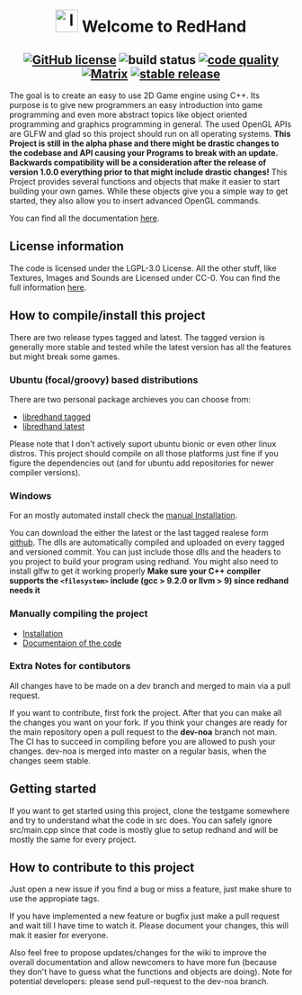 
<h1 align="center"> <img src="https://github.com/noah1510/redhand/blob/dev-noa/logo/redhand.svg" alt="logo" height="40pt" /> Welcome to RedHand  </h1>

<h2 align="center">
<a href="https://github.com/noah1510/redhand/blob/main/License"><img src="https://img.shields.io/github/license/noah1510/redhand.svg" alt="GitHub license" /></a>
<img src="https://github.com/noah1510/redhand/workflows/CI/badge.svg" alt="build status" />
<a href="https://frontend.code-inspector.com/project/5322/dashboard"><img src="https://www.code-inspector.com/project/5322/score/svg" alt="code quality" /></a>
<a href="https://matrix.to/#/+redhand:tchncs.de"><img src="https://matrix.to/img/matrix-badge.svg" alt="Matrix" /></a>
<a href="https://GitHub.com/noah1510/redhand/releases/"><img src="https://img.shields.io/github/v/release/noah1510/redhand.svg" alt="stable release" /></a>
</h2>

The goal is to create an easy to use 2D Game engine using C++.
Its purpose is to give new programmers an easy introduction into game programming and even more abstract topics like object oriented programming and graphics programming in general.
The used OpenGL APIs are GLFW and glad so this project should run on all operating systems.
**This Project is still in the alpha phase and there might be drastic changes to the codebase and API causing your Programs to break with an update.
Backwards compatibility will be a consideration after the release of version 1.0.0 everything prior to that might include drastic changes!**
This Project provides several functions and objects that make it easier to start building your own games.
While these objects give you a simple way to get started, they also allow you to insert advanced OpenGL commands.

You can find all the documentation [here](https://noah1510.github.io/redhand/).

## License information

The code is licensed under the LGPL-3.0 License.
All the other stuff, like Textures, Images and Sounds are Licensed under CC-0.
You can find the full information [here](https://github.com/noah1510/redhand/blob/main/debian/copyright).

## How to compile/install this project

There are two release types tagged and latest.
The tagged version is generally more stable and tested while the latest version has all the features but might break some games.

### Ubuntu (focal/groovy) based distributions

There are two personal package archieves you can choose from:

* [libredhand tagged](https://launchpad.net/~noasakurajin/+archive/ubuntu/libredhand)
* [libredhand latest](https://launchpad.net/~noasakurajin/+archive/ubuntu/libredhand-latest)

Please note that I don't actively suport ubuntu bionic or even other linux distros.
This project should compile on all those platforms just fine if you figure the dependencies out (and for ubuntu add repositories for newer compiler versions).

### Windows

For an mostly automated install check the [manual Installation](https://noah1510.github.io/redhand/md_doc_markdown_install.html).

You can download the either the latest or the last tagged realese form [github](https://github.com/noah1510/redhand/releases).
The dlls are automatically compiled and uploaded on every tagged and versioned commit.
You can just include those dlls and the headers to you project to build your program using redhand.
You might also need to install glfw to get it working properly
**Make sure your C++ compiler supports the `<filesystem>` include (gcc > 9.2.0 or llvm > 9) since redhand needs it**

### Manually compiling the project

* [Installation](https://noah1510.github.io/redhand/md_doc_markdown_install.html)
* [Documentaion of the code](https://noah1510.github.io/redhand/namespaceredhand.html)

### Extra Notes for contibutors

All changes have to be made on a dev branch and merged to main via a pull request.

If you want to contribute, first fork the project.
After that you can make all the changes you want on your fork.
If you think your changes are ready for the main repository open a pull request to the **dev-noa** branch not main.
The CI has to succeed in compiling before you are allowed to push your changes.
dev-noa is merged into master on a regular basis, when the changes seem stable.

## Getting started

If you want to get started using this project, clone the testgame somewhere and try to understand what the code in src does.
You can safely ignore src/main.cpp since that code is mostly glue to setup redhand and will be mostly the same for every project.

## How to contribute to this project

Just open a new issue if you find a bug or miss a feature, just make shure to use the appropiate tags.

If you have implemented a new feature or bugfix just make a pull request and wait till I have time to watch it.
Please document your changes, this will mak it easier for everyone.

Also feel free to propose updates/changes for the wiki to improve the overall documentation and allow newcomers to have more fun (because they don't have to guess what the functions and objects are doing).
Note for potential developers: please send pull-request to the dev-noa branch.
